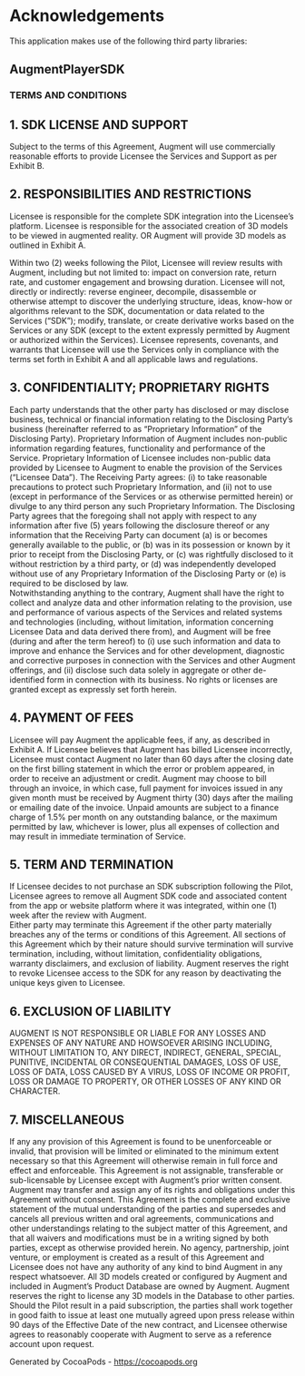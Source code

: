 # Acknowledgements
This application makes use of the following third party libraries:

## AugmentPlayerSDK

### TERMS AND CONDITIONS

## 1. SDK LICENSE AND SUPPORT

Subject to the terms of this Agreement, Augment will use commercially reasonable efforts to provide Licensee the Services and Support as per Exhibit B.  


## 2. RESPONSIBILITIES AND RESTRICTIONS

Licensee is responsible for the complete SDK integration into the Licensee’s platform.
Licensee is responsible for the associated creation of 3D models to be viewed in augmented reality.
OR
Augment will provide 3D models as outlined in Exhibit A.

Within two (2) weeks following the Pilot, Licensee will review results with Augment, including but not limited to: impact on conversion rate, return rate, and customer engagement and browsing duration.
Licensee will not, directly or indirectly: reverse engineer, decompile, disassemble or otherwise attempt to discover the underlying structure, ideas, know-how or algorithms relevant to the SDK, documentation or data related to the Services (“SDK”); modify, translate, or create derivative works based on the Services or any SDK (except to the extent expressly permitted by Augment or authorized within the Services).
Licensee represents, covenants, and warrants that Licensee will use the Services only in compliance with the terms set forth in Exhibit A and all applicable laws and regulations.  


## 3. CONFIDENTIALITY; PROPRIETARY RIGHTS

Each party understands that the other party has disclosed or may disclose business, technical or financial information relating to the Disclosing Party’s business (hereinafter referred to as “Proprietary Information” of the Disclosing Party).  Proprietary Information of Augment includes non-public information regarding features, functionality and performance of the Service.  Proprietary Information of Licensee includes non-public data provided by Licensee to Augment to enable the provision of the Services (“Licensee Data”). The Receiving Party agrees: (i) to take reasonable precautions to protect such Proprietary Information, and (ii) not to use (except in performance of the Services or as otherwise permitted herein) or divulge to any third person any such Proprietary Information.  The Disclosing Party agrees that the foregoing shall not apply with respect to any information after five (5) years following the disclosure thereof or any information that the Receiving Party can document (a) is or becomes generally available to the public, or (b) was in its possession or known by it prior to receipt from the Disclosing Party, or (c) was rightfully disclosed to it without restriction by a third party, or (d) was independently developed without use of any Proprietary Information of the Disclosing Party or (e) is required to be disclosed by law.  
Notwithstanding anything to the contrary, Augment shall have the right to collect and analyze data and other information relating to the provision, use and performance of various aspects of the Services and related systems and technologies (including, without limitation, information concerning Licensee Data and data derived there from), and  Augment will be free (during and after the term hereof) to (i) use such information and data to improve and enhance the Services and for other development, diagnostic and corrective purposes in connection with the Services and other Augment offerings, and (ii) disclose such data solely in aggregate or other de-identified form in connection with its business.  No rights or licenses are granted except as expressly set forth herein.   


## 4. PAYMENT OF FEES

Licensee will pay Augment the applicable fees, if any, as described in Exhibit A. If Licensee believes that Augment has billed Licensee incorrectly, Licensee must contact Augment no later than 60 days after the closing date on the first billing statement in which the error or problem appeared, in order to receive an adjustment or credit.
Augment may choose to bill through an invoice, in which case, full payment for invoices issued in any given month must be received by Augment thirty (30) days after the mailing or emailing date of the invoice.  Unpaid amounts are subject to a finance charge of 1.5% per month on any outstanding balance, or the maximum permitted by law, whichever is lower, plus all expenses of collection and may result in immediate termination of Service.


## 5. TERM AND TERMINATION

If Licensee decides to not purchase an SDK subscription following the Pilot, Licensee agrees to remove all Augment SDK code and associated content from the app or website platform where it was integrated, within one (1) week after the review with Augment.  
Either party may terminate this Agreement if the other party materially breaches any of the terms or conditions of this Agreement.  All sections of this Agreement which by their nature should survive termination will survive termination, including, without limitation, confidentiality obligations, warranty disclaimers, and exclusion of liability.
Augment reserves the right to revoke Licensee access to the SDK for any reason by deactivating the unique keys given to Licensee.



## 6. EXCLUSION OF LIABILITY

AUGMENT IS NOT RESPONSIBLE OR LIABLE FOR ANY LOSSES AND EXPENSES OF ANY NATURE AND HOWSOEVER ARISING INCLUDING, WITHOUT LIMITATION TO, ANY DIRECT, INDIRECT, GENERAL, SPECIAL, PUNITIVE, INCIDENTAL OR CONSEQUENTIAL DAMAGES, LOSS OF USE, LOSS OF DATA, LOSS CAUSED BY A VIRUS, LOSS OF INCOME OR PROFIT, LOSS OR DAMAGE TO PROPERTY, OR OTHER LOSSES OF ANY KIND OR CHARACTER.


## 7. MISCELLANEOUS

If any any provision of this Agreement is found to be unenforceable or invalid, that provision will be limited or eliminated to the minimum extent necessary so that this Agreement will otherwise remain in full force and effect and enforceable.  This Agreement is not assignable, transferable or sub-licensable by Licensee except with Augment’s prior written consent.  Augment may transfer and assign any of its rights and obligations under this Agreement without consent.  This Agreement is the complete and exclusive statement of the mutual understanding of the parties and supersedes and cancels all previous written and oral agreements, communications and other understandings relating to the subject matter of this Agreement, and that all waivers and modifications must be in a writing signed by both parties, except as otherwise provided herein.  No agency, partnership, joint venture, or employment is created as a result of this Agreement and Licensee does not have any authority of any kind to bind Augment in any respect whatsoever.
All 3D models created or configured by Augment and included in Augment’s Product Database are owned by Augment. Augment reserves the right to license any 3D models in the Database to other parties.
Should the Pilot result in a paid subscription, the parties shall work together in good faith to issue at least one mutually agreed upon press release within 90 days of the Effective Date of the new contract, and Licensee otherwise agrees to reasonably cooperate with Augment to serve as a reference account upon request.

Generated by CocoaPods - https://cocoapods.org
